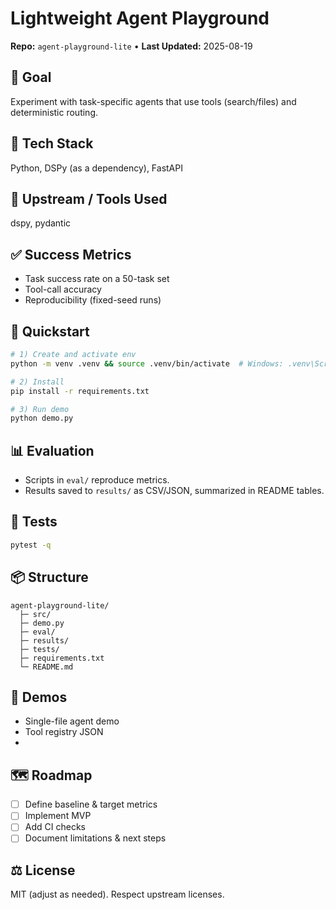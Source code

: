 # Lightweight Agent Playground

**Repo:** `agent-playground-lite` • **Last Updated:** 2025-08-19

## 🎯 Goal

Experiment with task-specific agents that use tools (search/files) and deterministic routing.

## 🧱 Tech Stack

Python, DSPy (as a dependency), FastAPI

## 🔗 Upstream / Tools Used

dspy, pydantic

## ✅ Success Metrics

- Task success rate on a 50-task set
- Tool-call accuracy
- Reproducibility (fixed-seed runs)

## 🚀 Quickstart

```bash
# 1) Create and activate env
python -m venv .venv && source .venv/bin/activate  # Windows: .venv\Scripts\activate

# 2) Install
pip install -r requirements.txt

# 3) Run demo
python demo.py
```

## 📊 Evaluation

- Scripts in `eval/` reproduce metrics.
- Results saved to `results/` as CSV/JSON, summarized in README tables.

## 🧪 Tests

```bash
pytest -q
```

## 📦 Structure

```text
agent-playground-lite/
  ├─ src/
  ├─ demo.py
  ├─ eval/
  ├─ results/
  ├─ tests/
  ├─ requirements.txt
  └─ README.md
```

## 📸 Demos

- Single-file agent demo
- Tool registry JSON
-

## 🗺️ Roadmap

- [ ] Define baseline & target metrics
- [ ] Implement MVP
- [ ] Add CI checks
- [ ] Document limitations & next steps

## ⚖️ License

MIT (adjust as needed). Respect upstream licenses.
